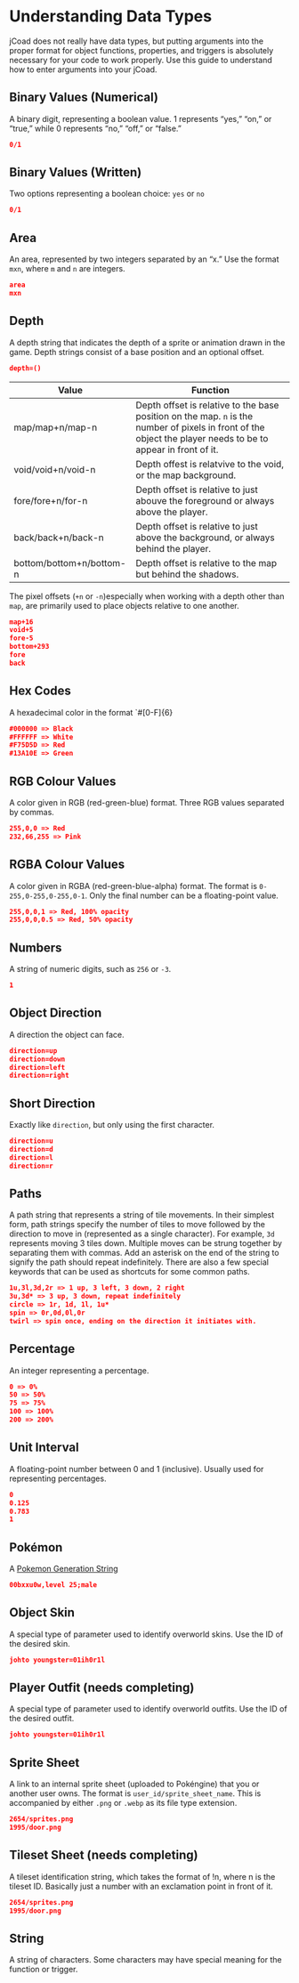 # Understanding Data Types
jCoad does not really have data types, but putting arguments into the proper format for object functions, properties, and triggers is absolutely necessary for your code to work properly. Use this guide to understand how to enter arguments into your jCoad.

## Binary Values (Numerical)
A binary digit, representing a boolean value. 1 represents “yes,” “on,” or “true,” while 0 represents “no,” “off,” or “false.”
```json title="(type) 0/1" 
0/1
```
## Binary Values (Written)
Two options representing a boolean choice:  `yes` or `no`
```json title="(type) 0/1" 
0/1
```
## Area
An area, represented by two integers separated by an “x.” Use the format `mxn`, where `m` and `n` are integers.
```json title="(type) area" 
area
mxn
```
## Depth
A depth string that indicates the depth of a sprite or animation drawn in the game. Depth strings consist of a base position and an optional offset.
```json title="(type) depth" 
depth=()
```

Value | Function
--------------|-------------
map/map+n/map-n|Depth offset is relative to the base position on the map. `n` is the number of pixels in front of the object the player needs to be to appear in front of it.
void/void+n/void-n | Depth offest is relatvive to the void, or the map background.
fore/fore+n/for-n | Depth offset is relative to just abouve the foreground or always above the player.
back/back+n/back-n | Depth offset is relative to just above the background, or always behind the player.
bottom/bottom+n/bottom-n | Depth offset is relative to the map but behind the shadows.

The pixel offsets (`+n` or `-n`)especially when working with a depth other than `map`, are primarily used to place objects relative to one another.

```json title="Code Examples" 
map+16
void+5
fore-5
bottom+293
fore
back
```
## Hex Codes
A hexadecimal color in the format  `#[0-F]{6}
```json title="(type) hex" 
#000000 => Black
#FFFFFF => White
#F75D5D => Red
#13A10E => Green
```
## RGB Colour Values 
A color given in RGB (red-green-blue) format. Three RGB values separated by commas.
```json title="(type) rgb" 
255,0,0 => Red
232,66,255 => Pink
```
## RGBA Colour Values 
A color given in RGBA (red-green-blue-alpha) format. The format is `0-255,0-255,0-255,0-1`. Only the final number can be a floating-point value.
```json title="(type) rgb" 
255,0,0,1 => Red, 100% opacity
255,0,0,0.5 => Red, 50% opacity
```
## Numbers
A string of numeric digits, such as `256` or `-3`.
```json title="(type) number" 
1
```
## Object Direction
A direction the object can face.
```json title="(type) direction" 
direction=up
direction=down
direction=left
direction=right
```
## Short Direction
Exactly like `direction`, but only using the first character.
```json title="(type) short direction" 
direction=u
direction=d
direction=l
direction=r
```
## Paths
A path string that represents a string of tile movements. In their simplest form, path strings specify the number of tiles to move followed by the direction to move in (represented as a single character). For example, `3d` represents moving 3 tiles down. Multiple moves can be strung together by separating them with commas. Add an asterisk on the end of the string to signify the path should repeat indefinitely. There are also a few special keywords that can be used as shortcuts for some common paths.
```json title="(type) path" 
1u,3l,3d,2r => 1 up, 3 left, 3 down, 2 right
3u,3d* => 3 up, 3 down, repeat indefinitely
circle => 1r, 1d, 1l, 1u*
spin => 0r,0d,0l,0r
twirl => spin once, ending on the direction it initiates with.
```
## Percentage
An integer representing a percentage.
```json title="(type) percentage" 
0 => 0%
50 => 50%
75 => 75%
100 => 100%
200 => 200%
```
## Unit Interval
A floating-point number between 0 and 1 (inclusive). Usually used for representing percentages.
```json title="(type) unit interval" 
0
0.125
0.783
1
```
## Pokémon
A [Pokemon Generation String](pokemon-generation.md)
```json title="(type) pokémon" 
00bxxu0w,level 25;male
```
## Object Skin
A special type of parameter used to identify overworld skins. Use the ID of the desired skin.
```json title="(type) skin" 
johto youngster=01ih0r1l
```

## Player Outfit (needs completing)
A special type of parameter used to identify overworld outfits. Use the ID of the desired outfit.
```json title="(type) outfit" 
johto youngster=01ih0r1l
```
## Sprite Sheet
A link to an internal sprite sheet (uploaded to Pokéngine) that you or another user owns. The format is `user_id/sprite_sheet_name`. This is accompanied by either `.png` or `.webp` as its file type extension.
```json title="(type) sprite sheet" 
2654/sprites.png
1995/door.png
```
## Tileset Sheet (needs completing)
A tileset identification string, which takes the format of !n, where n is the tileset ID. Basically just a number with an exclamation point in front of it.
```json title="(type) sprite sheet" 
2654/sprites.png
1995/door.png
```

## String
A string of characters. Some characters may have special meaning for the function or trigger.